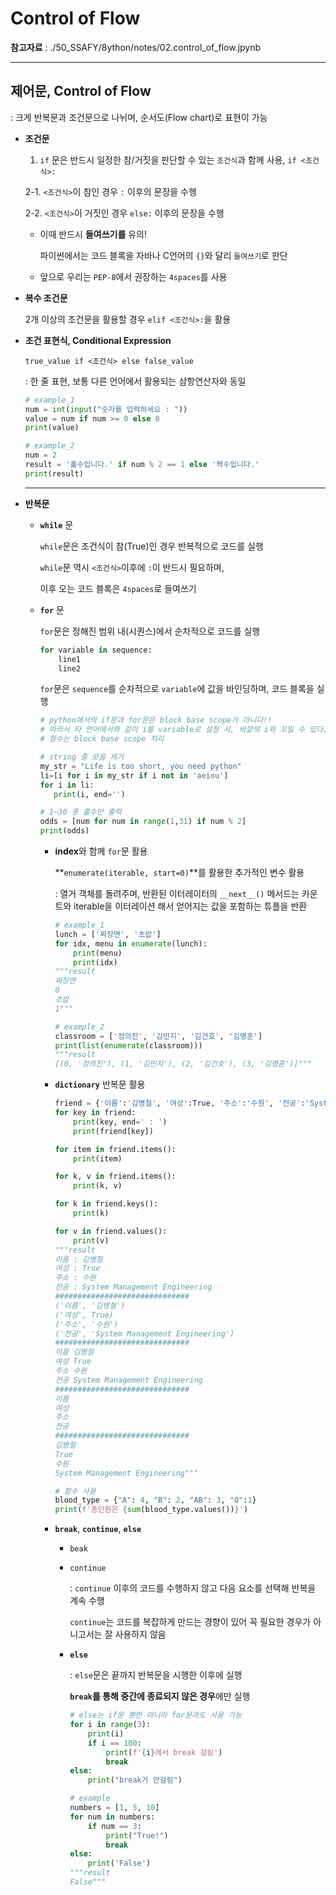 # Control of Flow

 **참고자료** : ./50_SSAFY/8ython/notes/02.control_of_flow.jpynb

---

## 제어문, Control of Flow

: 크게 반복문과 조건문으로 나뉘며, 순서도(Flow chart)로 표현이 가능

- **조건문**

  1. `if` 문은 반드시 일정한 참/거짓을 판단할 수 있는 `조건식`과 함께 사용, `if <조건식>:`

  2-1. `<조건식>`이 참인 경우 `:` 이후의 문장을 수행

  2-2. `<조건식>`이 거짓인 경우 `else:` 이후의 문장을 수행

  - 이때 반드시 **들여쓰기를** 유의!

    파이썬에서는 코드 블록을 자바나 C언어의 `{}`와 달리 `들여쓰기`로 판단

  - 앞으로 우리는 `PEP-8`에서 권장하는 `4spaces`를 사용

- **복수 조건문**

  2개 이상의 조건문을 활용할 경우 `elif <조건식>:`을 활용

- **조건 표현식, Conditional Expression**

  `true_value if <조건식> else false_value`

  : 한 줄 표현, 보통 다른 언어에서 활용되는 삼항연산자와 동일

  ```python
  # example_1
  num = int(input("숫자를 입력하세요 : "))
  value = num if num >= 0 else 0
  print(value)
  
  # example_2
  num = 2
  result = '홀수입니다.' if num % 2 == 1 else '짝수입니다.'
  print(result)
  ```

  ---

- **반복문**

  - **`while`** 문

    `while`문은 조건식이 참(True)인 경우 반복적으로 코드를 실행

    `while`문 역시 `<조건식>`이후에 `:`이 반드시 필요하며,

    이후 오는 코드 블록은 `4spaces`로 들여쓰기

  - **`for`** 문

    `for`문은 정해진 범위 내(시퀀스)에서 순차적으로 코드를 실행

    ```python
    for variable in sequence:
        line1
        line2
    ```

    `for`문은 `sequence`를 순차적으로 `variable`에 값을 바인딩하며, 코드 블록을 실행

    ```python
    # python에서의 if문과 for문은 block base scope가 아니다!!
    # 따라서 타 언어에서와 같이 i를 variable로 설정 시, 바깥의 i와 꼬일 수 있다.
    # 함수는 block base scope 처리
    ```

    ```python
    # string 중 모음 제거
    my_str = "Life is too short, you need python"
    li=[i for i in my_str if i not in 'aeiou']
    for i in li:
       print(i, end='')
    
    # 1~30 중 홀수만 출력
    odds = [num for num in range(1,31) if num % 2]
    print(odds)
    ```

    - **index**와 함께 `for`문 활용

      **`enumerate(iterable, start=0)`**를 활용한 추가적인 변수 활용

      : 열거 객체를 돌려주며, 반환된 이터레이터의 `__next__()` 메서드는 카운트와 iterable을 이터레이션 해서 얻어지는 값을 포함하는 튜플을 반환

      ```python
      # example_1
      lunch = ['짜장면', '초밥']
      for idx, menu in enumerate(lunch):
          print(menu)
          print(idx)
      """result
      짜장면
      0
      초밥
      1"""
      
      # example_2
      classroom = ['정의진', '김민지', '김건호', '김명훈']
      print(list(enumerate(classroom)))
      """result
      [(0, '정의진'), (1, '김민지'), (2, '김건호'), (3, '김명훈')]"""
      ```

    - **`dictionary`** 반복문 활용

      ```python
      friend = {'이름':'김병철', '여성':True, '주소':'수원', '전공':'System Management Engineering'}
      for key in friend:
          print(key, end=' : ')
          print(friend[key])
      
      for item in friend.items():
          print(item)
      
      for k, v in friend.items():
          print(k, v)
      
      for k in friend.keys():
          print(k)
      
      for v in friend.values():
          print(v)
      """result
      이름 : 김병철
      여성 : True
      주소 : 수원
      전공 : System Management Engineering
      ##############################
      ('이름', '김병철')
      ('여성', True)
      ('주소', '수원')
      ('전공', 'System Management Engineering')
      ##############################
      이름 김병철
      여성 True
      주소 수원
      전공 System Management Engineering
      ##############################
      이름
      여성
      주소
      전공
      ##############################
      김병철
      True
      수원
      System Management Engineering"""
      
      # 함수 사용
      blood_type = {"A": 4, "B": 2, "AB": 3, "O":1}
      print(f'총인원은 {sum(blood_type.values())}')
      ```

    - **`break`**, **`continue`**, **`else`**

      - `beak`

      - `continue`

        : `continue` 이후의 코드를 수행하지 않고 다음 요소를 선택해 반복을 계속 수행

        `continue`는 코드를 복잡하게 만드는 경향이 있어 꼭 필요한 경우가 아니고서는 잘 사용하지 않음

      - **`else`**

        : `else`문은 끝까지 반복문을 시행한 이후에 실행

        **`break`를 통해 중간에 종료되지 않은 경우**에만 실행

        ```python
        # else는 if문 뿐만 아니라 for문과도 사용 가능
        for i in range(3):
            print(i)
            if i == 100:
                print(f'{i}에서 break 걸림')
                break
        else:
            print("break가 안걸림")
        ```

        ```python
        # example
        numbers = [1, 5, 10]
        for num in numbers:
            if num == 3:
                print("True!")
                break
        else:
            print('False')
        """result
        False"""
        ```
